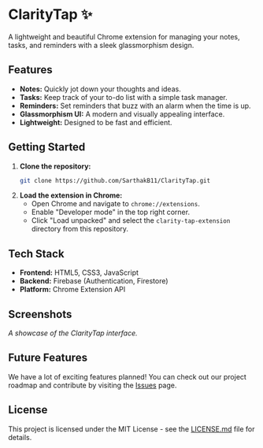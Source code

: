 # ClarityTap ✨

A lightweight and beautiful Chrome extension for managing your notes, tasks, and reminders with a sleek glassmorphism design.

## Features

- **Notes:** Quickly jot down your thoughts and ideas.
- **Tasks:** Keep track of your to-do list with a simple task manager.
- **Reminders:** Set reminders that buzz with an alarm when the time is up.
- **Glassmorphism UI:** A modern and visually appealing interface.
- **Lightweight:** Designed to be fast and efficient.

## Getting Started

1.  **Clone the repository:**
    ```bash
    git clone https://github.com/SarthakB11/ClarityTap.git
    ```
2.  **Load the extension in Chrome:**
    - Open Chrome and navigate to `chrome://extensions`.
    - Enable "Developer mode" in the top right corner.
    - Click "Load unpacked" and select the `clarity-tap-extension` directory from this repository.

## Tech Stack

- **Frontend:** HTML5, CSS3, JavaScript
- **Backend:** Firebase (Authentication, Firestore)
- **Platform:** Chrome Extension API

## Screenshots

*A showcase of the ClarityTap interface.*

<!-- Add your screenshots here -->

## Future Features

We have a lot of exciting features planned! You can check out our project roadmap and contribute by visiting the [Issues](https://github.com/SarthakB11/ClarityTap/issues) page.

## License

This project is licensed under the MIT License - see the [LICENSE.md](LICENSE.md) file for details.
